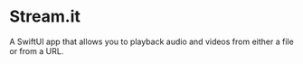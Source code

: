 # Stream.it
A SwiftUI app that allows you to playback audio and videos from either a file or from a URL. 
